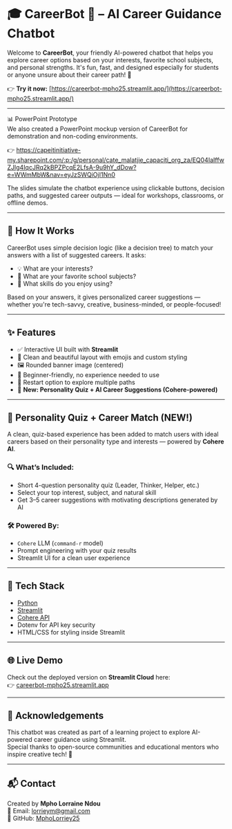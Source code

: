 # 🎓 CareerBot 🤖 – AI Career Guidance Chatbot

Welcome to **CareerBot**, your friendly AI-powered chatbot that helps you explore career options based on your interests, favorite school subjects, and personal strengths. It's fun, fast, and designed especially for students or anyone unsure about their career path! 🚀

👉 **Try it now:** [https://careerbot-mpho25.streamlit.app/](https://careerbot-mpho25.streamlit.app/)

---

📊 PowerPoint Prototype  
We also created a PowerPoint mockup version of CareerBot for demonstration and non-coding environments.

👉 https://capeitinitiative-my.sharepoint.com/:p:/g/personal/cate_malatjie_capaciti_org_za/EQ04IaIffwZJlg4IqcJRq2kBPZPcqE2LfsA-9u9hY_dDow?e=WWmMbW&nav=eyJzSWQiOjI1Nn0 

The slides simulate the chatbot experience using clickable buttons, decision paths, and suggested career outputs — ideal for workshops, classrooms, or offline demos.

---

## 🧠 How It Works

CareerBot uses simple decision logic (like a decision tree) to match your answers with a list of suggested careers. It asks:
- 💡 What are your interests?
- 📘 What are your favorite school subjects?
- 💪 What skills do you enjoy using?

Based on your answers, it gives personalized career suggestions — whether you're tech-savvy, creative, business-minded, or people-focused!

---

## ✨ Features

- ✅ Interactive UI built with **Streamlit**
- 🎨 Clean and beautiful layout with emojis and custom styling
- 🖼️ Rounded banner image (centered)
- 🤝 Beginner-friendly, no experience needed to use
- 🔄 Restart option to explore multiple paths
- 🧠 **New: Personality Quiz + AI Career Suggestions (Cohere-powered)**

---

## 🧠 Personality Quiz + Career Match (NEW!)

A clean, quiz-based experience has been added to match users with ideal careers based on their personality type and interests — powered by **Cohere AI**.

### 🔍 What’s Included:
- Short 4-question personality quiz (Leader, Thinker, Helper, etc.)
- Select your top interest, subject, and natural skill
- Get 3–5 career suggestions with motivating descriptions generated by AI

### 🛠 Powered By:
- `Cohere` LLM (`command-r` model)
- Prompt engineering with your quiz results
- Streamlit UI for a clean user experience

---

## 🚀 Tech Stack

- [Python](https://www.python.org/)
- [Streamlit](https://streamlit.io/)
- [Cohere API](https://cohere.com/)
- Dotenv for API key security
- HTML/CSS for styling inside Streamlit

---

## 🌐 Live Demo

Check out the deployed version on **Streamlit Cloud** here:  
👉 [careerbot-mpho25.streamlit.app](https://careerbot-mpho25.streamlit.app/)

---

## 🙌 Acknowledgements

This chatbot was created as part of a learning project to explore AI-powered career guidance using Streamlit.  
Special thanks to open-source communities and educational mentors who inspire creative tech! 💙

---

## 📬 Contact

Created by **Mpho Lorraine Ndou**  
📧 Email: [lorrieym@gmail.com](mailto:lorrieym@gmail.com)  
🐙 GitHub: [MphoLorriey25](https://github.com/MphoLorriey25)
